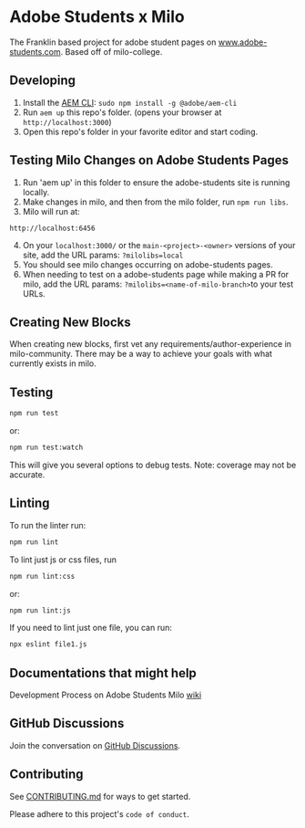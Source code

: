 # Adobe Students x Milo
The Franklin based project for adobe student pages on www.adobe-students.com. Based off of milo-college.

## Developing
1. Install the [AEM CLI](https://github.com/adobe/helix-cli): `sudo npm install -g @adobe/aem-cli`
2. Run `aem up` this repo's folder. (opens your browser at `http://localhost:3000`)
3. Open this repo's folder in your favorite editor and start coding.

## Testing Milo Changes on Adobe Students Pages
1. Run 'aem up' in this folder to ensure the adobe-students site is running locally. 
2. Make changes in milo, and then from the milo folder, run `npm run libs`.
3. Milo will run at:
```
http://localhost:6456
```
4. On your `localhost:3000/` or the `main-<project>-<owner>` versions of your site, add the URL params: `?milolibs=local`
5. You should see milo changes occurring on adobe-students pages.
6. When needing to test on a adobe-students page while making a PR for milo, add the URL params: `?milolibs=<name-of-milo-branch>`to your test URLs.

## Creating New Blocks
When creating new blocks, first vet any requirements/author-experience in milo-community. There may be a way to achieve your goals with what currently exists in milo. 

## Testing
```sh
npm run test
```
or:
```sh
npm run test:watch
```
This will give you several options to debug tests. Note: coverage may not be accurate.

## Linting
To run the linter run:
```sh
npm run lint
```
To lint just js or css files, run
```sh
npm run lint:css
```
or:
```sh
npm run lint:js
```
If you need to lint just one file, you can run:
```sh
npx eslint file1.js
```

## Documentations that might help
  Development Process on Adobe Students Milo [wiki](https://github.com/adobecom/adobe-students/wiki)

## GitHub Discussions
  Join the conversation on [GitHub Discussions](https://github.com/orgs/adobecom/discussions).

## Contributing
See [CONTRIBUTING.md](CONTRIBUTING.md) for ways to get started.

Please adhere to this project's `code of conduct`.
